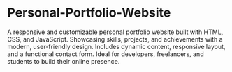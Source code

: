 # Personal-Portfolio-Website
A responsive and customizable personal portfolio website built with HTML, CSS, and JavaScript. Showcasing skills, projects, and achievements with a modern, user-friendly design. Includes dynamic content, responsive layout, and a functional contact form. Ideal for developers, freelancers, and students to build their online presence.
